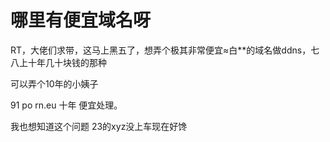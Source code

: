 # 哪里有便宜域名呀


RT，大佬们求带，这马上黑五了，想弄个极其非常便宜≈白**的域名做ddns，七八上十年几十块钱的那种

可以弄个10年的小姨子

91 po rn.eu 十年 便宜处理。

我也想知道这个问题<img src="static/image/smiley/default/lol.gif" smilieid="12" border="0" alt="" /><img src="static/image/smiley/default/lol.gif" smilieid="12" border="0" alt="" /><img src="static/image/smiley/default/lol.gif" smilieid="12" border="0" alt="" /> 23的xyz没上车现在好馋<img src="static/image/smiley/yct/016.gif" smilieid="51" border="0" alt="" /><img id="aimg_yXDp1" onclick="zoom(this, this.src, 0, 0, 0)" class="zoom" src="https://cdn.jsdelivr.net/gh/hishis/forum-master/public/images/patch.gif" onmouseover="img_onmouseoverfunc(this)" onload="thumbImg(this)" border="0" alt="" />
